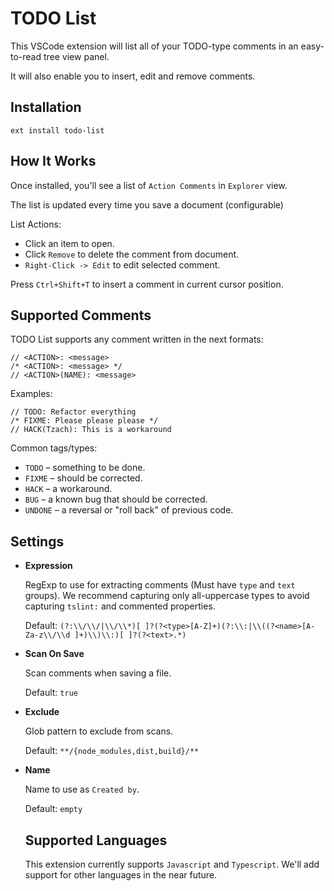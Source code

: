 # TODO List

This VSCode extension will list all of your TODO-type comments in an easy-to-read tree view panel.

It will also enable you to insert, edit and remove comments.

## Installation
```
ext install todo-list
```

## How It Works
Once installed, you'll see a list of `Action Comments` in `Explorer` view.

The list is updated every time you save a document (configurable)

List Actions:
- Click an item to open.
- Click `Remove` to delete the comment from document.
- `Right-Click -> Edit` to edit selected comment.

Press `Ctrl+Shift+T` to insert a comment in current cursor position.

## Supported Comments
TODO List supports any comment written in the next formats:
```
// <ACTION>: <message>
/* <ACTION>: <message> */
// <ACTION>(NAME): <message>
```
Examples:
```
// TODO: Refactor everything
/* FIXME: Please please please */
// HACK(Tzach): This is a workaround
```

Common tags/types:
- `TODO` – something to be done.
- `FIXME` – should be corrected.
- `HACK` – a workaround.
- `BUG` – a known bug that should be corrected.
- `UNDONE` – a reversal or "roll back" of previous code.

## Settings

- **Expression**

  RegExp to use for extracting comments (Must have `type` and `text` groups). We recommend capturing only all-uppercase types to avoid capturing `tslint:` and commented properties.

  Default: ```(?:\\/\\/|\\/\\*)[ ]?(?<type>[A-Z]+)(?:\\:|\\((?<name>[A-Za-z\\/\\d ]+)\\)\\:)[ ]?(?<text>.*)```

- **Scan On Save**

  Scan comments when saving a file.

  Default: ```true```

- **Exclude**

  Glob pattern to exclude from scans.

  Default: ```**/{node_modules,dist,build}/**```

- **Name**

  Name to use as `Created by`.

  Default: `empty`

  ## Supported Languages
  This extension currently supports `Javascript` and `Typescript`. We'll add support for other languages in the near future.